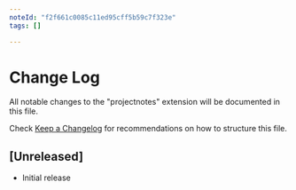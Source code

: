```yaml
---
noteId: "f2f661c0085c11ed95cff5b59c7f323e"
tags: []

---
```


# Change Log

All notable changes to the "projectnotes" extension will be documented in this file.

Check [Keep a Changelog](http://keepachangelog.com/) for recommendations on how to structure this file.

## [Unreleased]

- Initial release